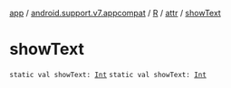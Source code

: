 [app](../../../index.md) / [android.support.v7.appcompat](../../index.md) / [R](../index.md) / [attr](index.md) / [showText](.)

# showText

`static val showText: `[`Int`](https://kotlinlang.org/api/latest/jvm/stdlib/kotlin/-int/index.html)
`static val showText: `[`Int`](https://kotlinlang.org/api/latest/jvm/stdlib/kotlin/-int/index.html)